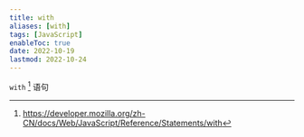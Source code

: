 ```yaml
---
title: with
aliases: [with]
tags: [JavaScript]
enableToc: true
date: 2022-10-19
lastmod: 2022-10-24
---
```


`with` [^1] 语句

[^1]: <https://developer.mozilla.org/zh-CN/docs/Web/JavaScript/Reference/Statements/with>
